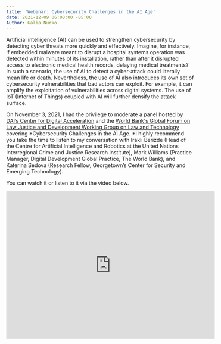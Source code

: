 ```yaml
---
title: 'Webinar: Cybersecurity Challenges in the AI Age'
date: 2021-12-09 06:00:00 -05:00
Author: Galia Nurko
---
```


Artificial intelligence (AI) can be used to strengthen cybersecurity by detecting cyber threats more quickly and effectively. Imagine, for instance, if embedded malware meant to disrupt a hospital systems operation was detected within minutes of its installation, rather than after it disrupted access to electronic medical health records, delaying medical treatments? In such a scenario, the use of AI to detect a cyber-attack could literally mean life or death. Nevertheless, the use of AI also introduces its own set of cybersecurity vulnerabilities that bad actors can exploit. For example, it can amplify the exploitation of vulnerabilities across digital systems. The use of IoT (Internet of Things) coupled with AI will further densify the attack surface.

<!--more-->

On November 3, 2021, I had the privilege to moderate a panel hosted by [DAI’s Center for Digital Acceleration](https://www.dai.com/our-work/solutions/digital-acceleration) and the [World Bank's Global Forum on Law Justice and Development Working Group on Law and Technology](https://globalforumljd.com/) covering *Cybersecurity Challenges in the AI Age. *I highly recommend you take the time to listen to my conversation with Irakli Berizde (Head of the Centre for Artificial Intelligence and Robotics at the United Nations Interregional Crime and Justice Research Institute), Mark Williams (Practice Manager, Digital Development Global Practice, The World Bank), and Katerina Sedova (Research Fellow, Georgetown’s Center for Security and Emerging Technology).

You can watch it or listen to it via the video below.

<iframe src="https://cdnapisec.kaltura.com/p/1930181/sp/193018100/embedIframeJs/uiconf_id/29317392/partner_id/1930181?iframeembed=true&playerId=kplayer&entry_id=1_w0ny06au&flashvars[streamerType]=auto" width="560" height="395" allowfullscreen webkitallowfullscreen mozAllowFullScreen frameborder="0"></iframe>